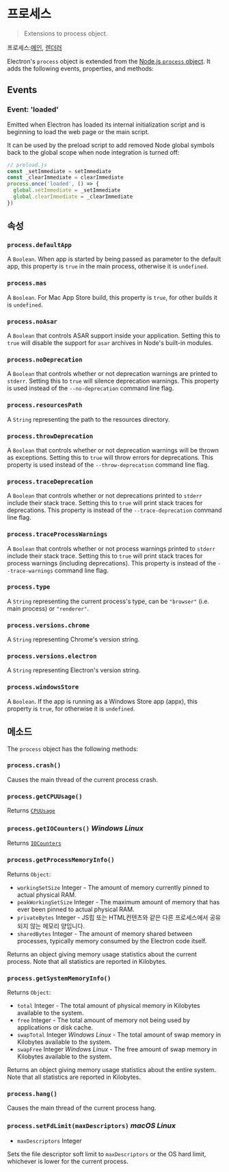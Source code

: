 # 프로세스

> Extensions to process object.

프로세스:[메인](../glossary.md#main-process), [렌더러](../glossary.md#renderer-process)

Electron's `process` object is extended from the [Node.js `process` object](https://nodejs.org/api/process.html). It adds the following events, properties, and methods:

## Events

### Event: 'loaded'

Emitted when Electron has loaded its internal initialization script and is beginning to load the web page or the main script.

It can be used by the preload script to add removed Node global symbols back to the global scope when node integration is turned off:

```javascript
// preload.js
const _setImmediate = setImmediate
const _clearImmediate = clearImmediate
process.once('loaded', () => {
  global.setImmediate = _setImmediate
  global.clearImmediate = _clearImmediate
})
```

## 속성

### `process.defaultApp`

A `Boolean`. When app is started by being passed as parameter to the default app, this property is `true` in the main process, otherwise it is `undefined`.

### `process.mas`

A `Boolean`. For Mac App Store build, this property is `true`, for other builds it is `undefined`.

### `process.noAsar`

A `Boolean` that controls ASAR support inside your application. Setting this to `true` will disable the support for `asar` archives in Node's built-in modules.

### `process.noDeprecation`

A `Boolean` that controls whether or not deprecation warnings are printed to `stderr`. Setting this to `true` will silence deprecation warnings. This property is used instead of the `--no-deprecation` command line flag.

### `process.resourcesPath`

A `String` representing the path to the resources directory.

### `process.throwDeprecation`

A `Boolean` that controls whether or not deprecation warnings will be thrown as exceptions. Setting this to `true` will throw errors for deprecations. This property is used instead of the `--throw-deprecation` command line flag.

### `process.traceDeprecation`

A `Boolean` that controls whether or not deprecations printed to `stderr` include their stack trace. Setting this to `true` will print stack traces for deprecations. This property is instead of the `--trace-deprecation` command line flag.

### `process.traceProcessWarnings`

A `Boolean` that controls whether or not process warnings printed to `stderr` include their stack trace. Setting this to `true` will print stack traces for process warnings (including deprecations). This property is instead of the `--trace-warnings` command line flag.

### `process.type`

A `String` representing the current process's type, can be `"browser"` (i.e. main process) or `"renderer"`.

### `process.versions.chrome`

A `String` representing Chrome's version string.

### `process.versions.electron`

A `String` representing Electron's version string.

### `process.windowsStore`

A `Boolean`. If the app is running as a Windows Store app (appx), this property is `true`, for otherwise it is `undefined`.

## 메소드

The `process` object has the following methods:

### `process.crash()`

Causes the main thread of the current process crash.

### `process.getCPUUsage()`

Returns [`CPUUsage`](structures/cpu-usage.md)

### `process.getIOCounters()` *Windows* *Linux*

Returns [`IOCounters`](structures/io-counters.md)

### `process.getProcessMemoryInfo()`

Returns `Object`:

* `workingSetSize` Integer - The amount of memory currently pinned to actual physical RAM.
* `peakWorkingSetSize` Integer - The maximum amount of memory that has ever been pinned to actual physical RAM.
* `privateBytes` Integer - JS힙 또는 HTML컨텐츠와 같은 다른 프로세스에서 공유되지 않는 메모리 양입니다.
* `sharedBytes` Integer - The amount of memory shared between processes, typically memory consumed by the Electron code itself.

Returns an object giving memory usage statistics about the current process. Note that all statistics are reported in Kilobytes.

### `process.getSystemMemoryInfo()`

Returns `Object`:

* `total` Integer - The total amount of physical memory in Kilobytes available to the system.
* `free` Integer - The total amount of memory not being used by applications or disk cache.
* `swapTotal` Integer *Windows* *Linux* - The total amount of swap memory in Kilobytes available to the system.
* `swapFree` Integer *Windows* *Linux* - The free amount of swap memory in Kilobytes available to the system.

Returns an object giving memory usage statistics about the entire system. Note that all statistics are reported in Kilobytes.

### `process.hang()`

Causes the main thread of the current process hang.

### `process.setFdLimit(maxDescriptors)` *macOS* *Linux*

* `maxDescriptors` Integer

Sets the file descriptor soft limit to `maxDescriptors` or the OS hard limit, whichever is lower for the current process.